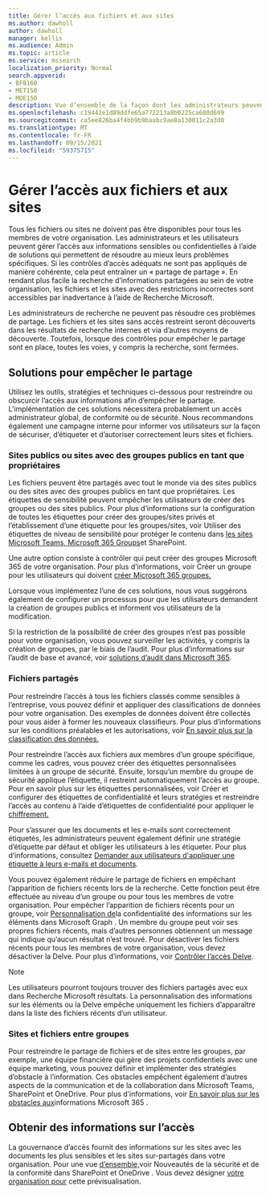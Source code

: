 ```yaml
---
title: Gérer l’accès aux fichiers et aux sites
ms.author: dawholl
author: dawholl
manager: kellis
ms.audience: Admin
ms.topic: article
ms.service: mssearch
localization_priority: Normal
search.appverid:
- BFB160
- MET150
- MOE150
description: Vue d’ensemble de la façon dont les administrateurs peuvent s’assurer que l’accès aux sites et aux fichiers est correctement restreint au sein de leur organisation.
ms.openlocfilehash: c19442e1d89ddfe65a772213a8b0225ca680d699
ms.sourcegitcommit: ca5ee826ba4f4bb9b9baabc9ae8a130011c2a3d0
ms.translationtype: MT
ms.contentlocale: fr-FR
ms.lasthandoff: 09/15/2021
ms.locfileid: "59375715"
---
```

# <a name="manage-access-to-files-and-sites"></a>Gérer l’accès aux fichiers et aux sites

Tous les fichiers ou sites ne doivent pas être disponibles pour tous les membres de votre organisation. Les administrateurs et les utilisateurs peuvent gérer l’accès aux informations sensibles ou confidentielles à l’aide de solutions qui permettent de résoudre au mieux leurs problèmes spécifiques. Si les contrôles d’accès adéquats ne sont pas appliqués de manière cohérente, cela peut entraîner un « partage de partage ». En rendant plus facile la recherche d’informations partagées au sein de votre organisation, les fichiers et les sites avec des restrictions incorrectes sont accessibles par inadvertance à l’aide de Recherche Microsoft.

Les administrateurs de recherche ne peuvent pas résoudre ces problèmes de partage. Les fichiers et les sites sans accès restreint seront découverts dans les résultats de recherche internes et via d’autres moyens de découverte. Toutefois, lorsque des contrôles pour empêcher le partage sont en place, toutes les voies, y compris la recherche, sont fermées.

## <a name="solutions-to-prevent-oversharing"></a>Solutions pour empêcher le partage

Utilisez les outils, stratégies et techniques ci-dessous pour restreindre ou obscurcir l’accès aux informations afin d’empêcher le partage. L’implémentation de ces solutions nécessitera probablement un accès administrateur global, de conformité ou de sécurité. Nous recommandons également une campagne interne pour informer vos utilisateurs sur la façon de sécuriser, d’étiqueter et d’autoriser correctement leurs sites et fichiers.

### <a name="public-sites-or-sites-with-public-groups-as-owners"></a>Sites publics ou sites avec des groupes publics en tant que propriétaires

Les fichiers peuvent être partagés avec tout le monde via des sites publics ou des sites avec des groupes publics en tant que propriétaires. Les étiquettes de sensibilité peuvent empêcher les utilisateurs de créer des groupes ou des sites publics. Pour plus d’informations sur la configuration de toutes les étiquettes pour créer des groupes/sites privés et l’établissement d’une étiquette pour les groupes/sites, voir Utiliser des étiquettes de niveau de sensibilité pour protéger le contenu dans [les sites Microsoft Teams, Microsoft 365 Groups](/microsoft-365/compliance/sensitivity-labels-teams-groups-sites)et SharePoint.

Une autre option consiste à contrôler qui peut créer des groupes Microsoft 365 de votre organisation. Pour plus d’informations, voir Créer un groupe pour les utilisateurs qui doivent [créer Microsoft 365 groupes.](/microsoft-365/solutions/manage-creation-of-groups#step-1-create-a-group-for-users-who-need-to-create-microsoft-365-groups)

Lorsque vous implémentez l’une de ces solutions, nous vous suggérons également de configurer un processus pour que les utilisateurs demandent la création de groupes publics et informent vos utilisateurs de la modification.

Si la restriction de la possibilité de créer des groupes n’est pas possible pour votre organisation, vous pouvez surveiller les activités, y compris la création de groupes, par le biais de l’audit. Pour plus d’informations sur l’audit de base et avancé, voir [solutions d’audit dans Microsoft 365](/microsoft-365/compliance/auditing-solutions-overview).

### <a name="shared-files"></a>Fichiers partagés

Pour restreindre l’accès à tous les fichiers classés comme sensibles à l’entreprise, vous pouvez définir et appliquer des classifications de données pour votre organisation. Des exemples de données doivent être collectés pour vous aider à former les nouveaux classifieurs. Pour plus d’informations sur les conditions préalables et les autorisations, voir [En savoir plus sur la classification des données.](/microsoft-365/compliance/data-classification-overview)

Pour restreindre l’accès aux fichiers aux membres d’un groupe spécifique, comme les cadres, vous pouvez créer des étiquettes personnalisées limitées à un groupe de sécurité. Ensuite, lorsqu’un membre du groupe de sécurité applique l’étiquette, il restreint automatiquement l’accès au groupe. Pour en savoir plus [](/microsoft-365/compliance/create-sensitivity-labels) sur les étiquettes personnalisées, voir Créer et configurer des étiquettes de confidentialité et leurs stratégies et restreindre l’accès au contenu à l’aide d’étiquettes de confidentialité pour appliquer le [chiffrement.](/microsoft-365/compliance/encryption-sensitivity-labels)

Pour s’assurer que les documents et les e-mails sont correctement étiquetés, les administrateurs peuvent également définir une stratégie d’étiquette par défaut et obliger les utilisateurs à les étiqueter. Pour plus d’informations, consultez [Demander aux utilisateurs d'appliquer une étiquette à leurs e-mails et documents](/microsoft-365/compliance/sensitivity-labels-office-apps#require-users-to-apply-a-label-to-their-email-and-documents).

Vous pouvez également réduire le partage de fichiers en empêchant l’apparition de fichiers récents lors de la recherche. Cette fonction peut être effectuée au niveau d’un groupe ou pour tous les membres de votre organisation. Pour empêcher l’apparition de fichiers récents pour un groupe, voir [Personnalisation de](/graph/insights-customize-item-insights-privacy)la confidentialité des informations sur les éléments dans Microsoft Graph . Un membre du groupe peut voir ses propres fichiers récents, mais d’autres personnes obtiennent un message qui indique qu’aucun résultat n’est trouvé. Pour désactiver les fichiers récents pour tous les membres de votre organisation, vous devez désactiver la Delve. Pour plus d’informations, voir [Contrôler l’accès Delve](/sharepoint/delve-for-office-365-admins#control-access-to-delve).

> [!Note]
> Les utilisateurs pourront toujours trouver des fichiers partagés avec eux dans Recherche Microsoft résultats. La personnalisation des informations sur les éléments ou la Delve empêche uniquement les fichiers d’apparaître dans la liste des fichiers récents d’un utilisateur.

### <a name="sites-and-files-between-groups"></a>Sites et fichiers entre groupes

Pour restreindre le partage de fichiers et de sites entre les groupes, par exemple, une équipe financière qui gère des projets confidentiels avec une équipe marketing, vous pouvez définir et implémenter des stratégies d’obstacle à l’information. Ces obstacles empêchent également d’autres aspects de la communication et de la collaboration dans Microsoft Teams, SharePoint et OneDrive. Pour plus d’informations, voir [En savoir plus sur les obstacles aux](/microsoft-365/compliance/information-barriers)informations Microsoft 365 .

## <a name="get-access-insights"></a>Obtenir des informations sur l’accès

La gouvernance d’accès fournit des informations sur les sites avec les documents les plus sensibles et les sites sur-partagés dans votre organisation. Pour une vue [d’ensemble,](https://techcommunity.microsoft.com/t5/microsoft-sharepoint-blog/what-s-new-in-security-and-compliance-in-sharepoint-and-onedrive/ba-p/1696705)voir Nouveautés de la sécurité et de la conformité dans SharePoint et OneDrive . Vous devez désigner [votre organisation pour](https://forms.microsoft.com/Pages/ResponsePage.aspx?id=v4j5cvGGr0GRqy180BHbR3-O9WDTKhhDtgWfphwS9YhUM0hJNklNRkZKMlhLNDRZNzlEQlVDSjdZVi4u) cette prévisualisation.
